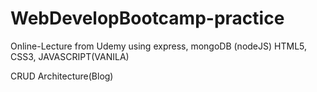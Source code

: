 # WebDevelopBootcamp-practice

Online-Lecture from Udemy
using express, mongoDB (nodeJS) 
HTML5, CSS3, JAVASCRIPT(VANILA)

CRUD Architecture(Blog)
